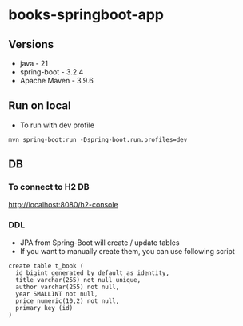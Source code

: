 # books-springboot-app

## Versions
- java - 21
- spring-boot - 3.2.4
- Apache Maven - 3.9.6

## Run on local
- To run with dev profile

```
mvn spring-boot:run -Dspring-boot.run.profiles=dev
```

## DB

### To connect to H2 DB
[http://localhost:8080/h2-console](http://localhost:8080/h2-console)

### DDL
- JPA from Spring-Boot will create / update tables
- If you want to manually create them, you can use following script

```
create table t_book (
  id bigint generated by default as identity,
  title varchar(255) not null unique,
  author varchar(255) not null,
  year SMALLINT not null,
  price numeric(10,2) not null,
  primary key (id)
)
```
